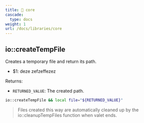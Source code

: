 ```yaml
---
title: 💎 core
cascade:
  type: docs
weight: 1
url: /docs/libraries/core
---
```


## io::createTempFile

Creates a temporary file and return its path.

- $1: deze
     zefzeffezez

Returns:

- `RETURNED_VALUE`: The created path.

```bash
io::createTempFile && local file="${RETURNED_VALUE}"
```

> Files created this way are automatically cleaned up by the io::cleanupTempFiles
> function when valet ends.

